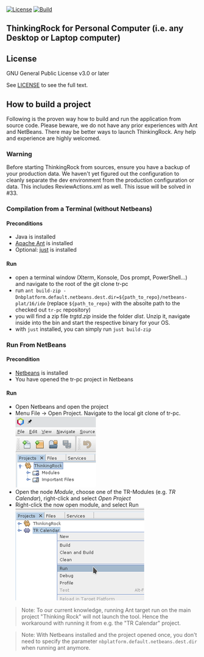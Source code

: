 [![License](https://img.shields.io/github/license/thinkingrock-gtd/tr-pc)](https://github.com/thinkingrock-gtd/tr-pc/blob/master/LICENSE)
[![Build](https://img.shields.io/github/actions/workflow/status/thinkingrock-gtd/tr-pc/build.yml?branch=main)](https://github.com/thinkingrock-gtd/tr-pc/actions?query=workflow%3AJavaCI+branch%3Amain)

## ThinkingRock for Personal Computer (i.e. any Desktop or Laptop computer)


## License

GNU General Public License v3.0 or later

See [LICENSE](https://github.com/thinkingrock-gtd/tr-pc/blob/master/LICENSE) to see the full text.

## How to build a project
Following is the proven way how to build and run the application from source code.
Please beware, we do not have any prior experiences with Ant and NetBeans.
There may be better ways to launch ThinkingRock.
Any help and experience are highly welcomed.

### Warning
Before starting ThinkingRock from sources, ensure you have a backup of your production data.
We haven't yet figured out the configuration to cleanly separate the dev environment from the production configuration or data.
This includes ReviewActions.xml as well.
This issue will be solved in #33.

### Compilation from a Terminal (without Netbeans)

#### Preconditions
- Java is installed
- [Apache Ant](https://ant.apache.org/manual/install.html) is installed
- Optional: [just](https://github.com/casey/just) is installed

#### Run
- open a terminal window (Xterm, Konsole, Dos prompt, PowerShell...) and navigate to the root of the git clone tr-pc
- run `ant build-zip -Dnbplatform.default.netbeans.dest.dir=${path_to_repo}/netbeans-plat/16/ide` (replace `${path_to_repo}` with the absolte path to the checked out `tr-pc` repository)
- you will find a zip file *trgtd.zip* inside the folder *dist*.
  Unzip it, navigate inside into the bin and start the respective binary for your OS.
- with `just` installed, you can simply run `just build-zip`

### Run From NetBeans

#### Precondition

- [Netbeans](https://netbeans.apache.org/download/index.html) is installed
- You have opened the tr-pc project in Netbeans

#### Run
- Open Netbeans and open the project
- Menu File -> Open Project. Navigate to the local git clone of tr-pc.\
![Project](/docs/images/readme_project.png)
- Open the node *Module*, choose one of the TR-Modules (e.g. *TR Calendar*), right-click and select *Open Project*
- Right-click the now open module, and select Run\
![Project run](/docs/images/readme_run.png)
> Note: To our current knowledge, running Ant target run on the main project "Thinking Rock" will not launch the tool. Hence the workaround with running it from e.g. the "TR Calendar" project.

> Note: With Netbeans installed and the project opened once, you don't need to specify the parameter `nbplatform.default.netbeans.dest.dir` when running ant anymore.
